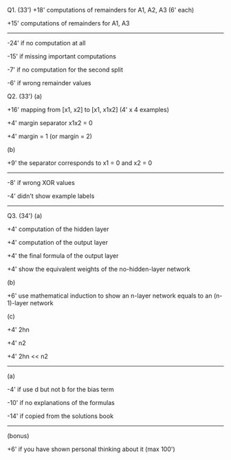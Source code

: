 Q1. (33')
+18' computations of remainders for A1, A2, A3 (6' each)

+15' computations of remainders for A1, A3

---

-24' if no computation at all

-15' if missing important computations

-7' if no computation for the second split

-6' if wrong remainder values

Q2. (33')
(a)

+16' mapping from [x1, x2] to [x1, x1x2] (4' x 4 examples)

+4' margin separator x1x2 = 0

+4' margin = 1 (or margin = 2)

 

(b)

+9' the separator corresponds to x1 = 0 and x2 = 0

---

-8' if wrong XOR values

-4' didn't show example labels

---

 

Q3. (34')
(a)

+4' computation of the hidden layer

+4' computation of the output layer

+4' the final formula of the output layer

+4' show the equivalent weights of the no-hidden-layer network

 

(b)

+6' use mathematical induction to show an n-layer network equals to an (n-1)-layer network

 

(c)

+4' 2hn

+4' n2

+4' 2hn << n2

---

(a)

-4' if use d but not b for the bias term

-10' if no explanations of the formulas

 

-14' if copied from the solutions book

---

(bonus)

+6' if you have shown personal thinking about it (max 100')